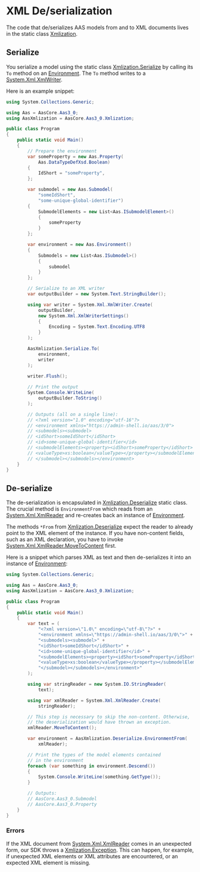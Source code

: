 # XML De/serialization

The code that de/serializes AAS models from and to XML documents lives in the static class [Xmlization].

[Xmlization]: ../api/AasCore.Aas3_0.Xmlization.yml

## Serialize

You serialize a model using the static class [Xmlization.Serialize] by calling its `To` method on an [Environment].
The `To` method writes to a [System.Xml.XmlWriter].

[Xmlization.Serialize]: ../api/AasCore.Aas3_0.Xmlization.Serialize.yml
[Environment]: ../api/AasCore.Aas3_0.Environment.yml
[System.Xml.XmlWriter]: https://docs.microsoft.com/en-us/dotnet/api/system.xml.xmlwriter

Here is an example snippet:

```cs
using System.Collections.Generic;

using Aas = AasCore.Aas3_0;
using AasXmlization = AasCore.Aas3_0.Xmlization;

public class Program
{
    public static void Main()
    {
        // Prepare the environment
        var someProperty = new Aas.Property(
            Aas.DataTypeDefXsd.Boolean)
        {
            IdShort = "someProperty",
        };

        var submodel = new Aas.Submodel(
            "someIdShort",
            "some-unique-global-identifier")
        {
            SubmodelElements = new List<Aas.ISubmodelElement>()
            {
                someProperty
            }
        };

        var environment = new Aas.Environment()
        {
            Submodels = new List<Aas.ISubmodel>()
            {
                submodel
            }
        };

        // Serialize to an XML writer
        var outputBuilder = new System.Text.StringBuilder();

        using var writer = System.Xml.XmlWriter.Create(
            outputBuilder,
            new System.Xml.XmlWriterSettings()
            {
                Encoding = System.Text.Encoding.UTF8
            }
        );

        AasXmlization.Serialize.To(
            environment,
            writer
        );
        
        writer.Flush();

        // Print the output
        System.Console.WriteLine(
            outputBuilder.ToString()
        );

        // Outputs (all on a single line):
        // <?xml version="1.0" encoding="utf-16"?>
        // <environment xmlns="https://admin-shell.io/aas/3/0">
        // <submodels><submodel>
        // <idShort>someIdShort</idShort>
        // <id>some-unique-global-identifier</id>
        // <submodelElements><property><idShort>someProperty</idShort>
        // <valueType>xs:boolean</valueType></property></submodelElements>
        // </submodel></submodels></environment>
    }
}
```

## De-serialize

The de-serialization is encapsulated in [Xmlization.Deserialize] static class.
The crucial method is `EnvironmentFrom` which reads from an [System.Xml.XmlReader] and re-creates back an instance of [Environment].

[Xmlization.Deserialize]: ../api/AasCore.Aas3_0.Xmlization.Deserialize.yml
[System.Xml.XmlReader]: https://docs.microsoft.com/en-us/dotnet/api/system.xml.xmlreader

The methods `*From` from [Xmlization.Deserialize] expect the reader to already point to the XML element of the instance.
If you have non-content fields, such as an XML declaration, you have to invoke [System.Xml.XmlReader.MoveToContent] first.

[System.Xml.XmlReader.MoveToContent]: https://docs.microsoft.com/en-us/dotnet/api/system.xml.xmlreader.movetocontent

Here is a snippet which parses XML as text and then de-serializes it into an instance of [Environment]:

```cs
using System.Collections.Generic;

using Aas = AasCore.Aas3_0;
using AasXmlization = AasCore.Aas3_0.Xmlization;

public class Program
{
    public static void Main()
    {
        var text = (
            "<?xml version=\"1.0\" encoding=\"utf-8\"?>" +
            "<environment xmlns=\"https://admin-shell.io/aas/3/0\">" +
            "<submodels><submodel>" +
            "<idShort>someIdShort</idShort>" +
            "<id>some-unique-global-identifier</id>" +
            "<submodelElements><property><idShort>someProperty</idShort>" +
            "<valueType>xs:boolean</valueType></property></submodelElements>" +
            "</submodel></submodels></environment>"
        );

        using var stringReader = new System.IO.StringReader(
            text);

        using var xmlReader = System.Xml.XmlReader.Create(
            stringReader);

        // This step is necessary to skip the non-content. Otherwise,
        // the deserialization would have thrown an exception.
        xmlReader.MoveToContent();

        var environment = AasXmlization.Deserialize.EnvironmentFrom(
            xmlReader);

        // Print the types of the model elements contained
        // in the environment
        foreach (var something in environment.Descend())
        {
            System.Console.WriteLine(something.GetType());
        }

        // Outputs:
        // AasCore.Aas3_0.Submodel
        // AasCore.Aas3_0.Property
    }
}
```

### Errors

If the XML document from [System.Xml.XmlReader] comes in an unexpected form, our SDK throws a [Xmlization.Exception].
This can happen, for example, if unexpected XML elements or XML attributes are encountered, or an expected XML element is missing.

[System.Xml.XmlReader]: https://docs.microsoft.com/en-us/dotnet/api/system.xml.xmlreader
[Xmlization.Exception]: ../api/AasCore.Aas3_0.Xmlization.Exception.yml
